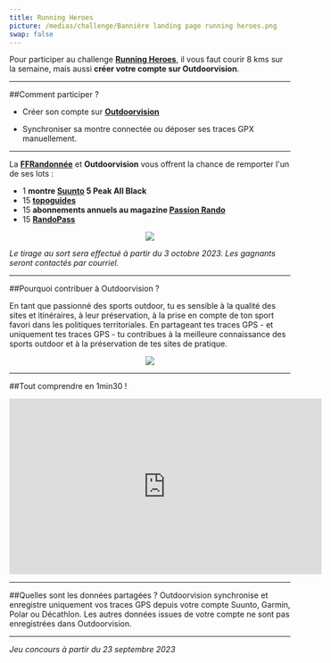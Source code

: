 ```yaml
---
title: Running Heroes
picture: /medias/challenge/Bannière landing page running heroes.png
swap: false
---
```


Pour participer au challenge **[Running Heroes](https://fr.runningheroes.com/fr/challenges/details/64f74f75af3b275376c3e2d6)**, il vous faut courir 8 kms sur la semaine, mais aussi **créer votre compte sur Outdoorvision**.

---

##Comment participer ?

- Créer son compte sur **[Outdoorvision](https://staging-auth.outdoorvision.fr/auth/realms/PRNSN/protocol/openid-connect/registrations?client_id=back1-outdoorgeovision-prnsn&response_type=code&redirect_uri=https://staging-back.outdoorvision.fr/auth/done/&scope=openid)**

- Synchroniser sa montre connectée ou déposer ses traces GPX manuellement.
  
<participate></participate>

---

La **[FFRandonnée](https://www.ffrandonnee.fr)** et **Outdoorvision** vous offrent la chance de remporter l'un de ses lots : 

- 1 **montre [Suunto](https://www.suunto.com/fr-fr/Produits/Montres-de-sport/suunto-5-peak/suunto-5-peak-all-black/) 5 Peak All Black**
- 15 **[topoguides](https://boutique.ffrandonnee.fr/topoguides?gclid=EAIaIQobChMI28-b9Ov0gAMVAYZoCR21fQ1IEAAYASAAEgKgvvD_BwE)**
- 15 **abonnements annuels au magazine [Passion Rando](https://www.ffrandonnee.fr/la-federation/passion-rando?page=1)**
- 15 **[RandoPass](https://www.ffrandonnee.fr/adherer/randopass/le-randopass-pour-tous-les-amoureux-de-la-rando)**
  
<p align="center">
  <img src="/medias/challenge/Running Heroes bannières lots.png">
</p>

*Le tirage au sort sera effectué à partir du 3 octobre 2023. Les gagnants seront contactés par courriel.*



------

##Pourquoi contribuer à Outdoorvision ?


En tant que passionné des sports outdoor, tu es sensible à la qualité des sites et itinéraires, à leur préservation, à la prise en compte de ton sport favori dans les politiques territoriales.
En partageant tes traces GPS - et uniquement tes traces GPS - tu contribues à la meilleure connaissance des sports outdoor et à la préservation de tes sites de pratique.


<p align="center">
  <img src="/medias/challenge/Bannière contribue running heroes.png">
</p>

------

##Tout comprendre en 1min30 !
<p align="center">
<iframe width="560" height="315" src="https://www.youtube.com/embed/Sua7VDlhBs4" title="YouTube video player" frameborder="0" allow="accelerometer; autoplay; clipboard-write; encrypted-media; gyroscope; picture-in-picture" allowfullscreen></iframe>
</p>


---

##Quelles sont les données partagées ?
Outdoorvision synchronise et enregistre uniquement vos traces GPS depuis votre compte Suunto, Garmin, Polar ou Décathlon. Les autres données issues de votre compte ne sont pas enregistrées dans Outdoorvision.

---

*Jeu concours à partir du 23 septembre 2023* 
<p></p>

